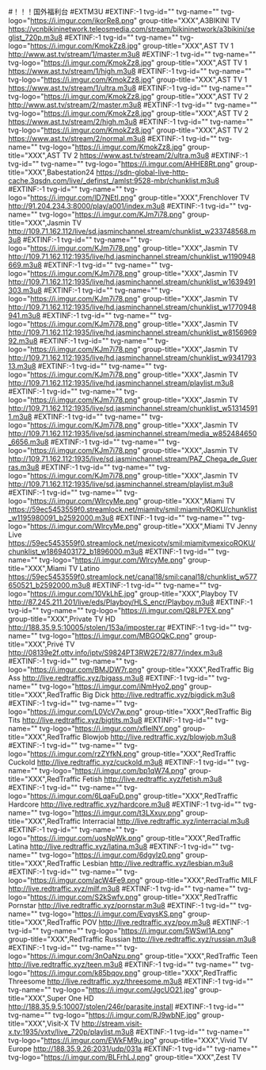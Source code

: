 #！！！国外福利台
#EXTM3U
#EXTINF:-1 tvg-id="" tvg-name="" tvg-logo="https://i.imgur.com/ikorRe8.png" group-title="XXX",A3BIKINI TV
https://vcnbikininetwork.teleosmedia.com/stream/bikininetwork/a3bikini/seglist_720p.m3u8
#EXTINF:-1 tvg-id="" tvg-name="" tvg-logo="https://i.imgur.com/KmokZz8.jpg" group-title="XXX",AST TV 1
http://www.ast.tv/stream/1/master.m3u8
#EXTINF:-1 tvg-id="" tvg-name="" tvg-logo="https://i.imgur.com/KmokZz8.jpg" group-title="XXX",AST TV 1
https://www.ast.tv/stream/1/high.m3u8
#EXTINF:-1 tvg-id="" tvg-name="" tvg-logo="https://i.imgur.com/KmokZz8.jpg" group-title="XXX",AST TV 1
https://www.ast.tv/stream/1/ultra.m3u8
#EXTINF:-1 tvg-id="" tvg-name="" tvg-logo="https://i.imgur.com/KmokZz8.jpg" group-title="XXX",AST TV 2
http://www.ast.tv/stream/2/master.m3u8
#EXTINF:-1 tvg-id="" tvg-name="" tvg-logo="https://i.imgur.com/KmokZz8.jpg" group-title="XXX",AST TV 2
https://www.ast.tv/stream/2/high.m3u8
#EXTINF:-1 tvg-id="" tvg-name="" tvg-logo="https://i.imgur.com/KmokZz8.jpg" group-title="XXX",AST TV 2
https://www.ast.tv/stream/2/normal.m3u8
#EXTINF:-1 tvg-id="" tvg-name="" tvg-logo="https://i.imgur.com/KmokZz8.jpg" group-title="XXX",AST TV 2
https://www.ast.tv/stream/2/ultra.m3u8
#EXTINF:-1 tvg-id="" tvg-name="" tvg-logo="https://i.imgur.com/AHHE8Rt.png" group-title="XXX",Babestation24
https://sdn-global-live-http-cache.3qsdn.com/live/_definst_/amlst:9528-mbr/chunklist.m3u8
#EXTINF:-1 tvg-id="" tvg-name="" tvg-logo="https://i.imgur.com/lD7NEtI.png" group-title="XXX",Frenchlover TV
http://91.204.234.3:8000/play/a001/index.m3u8
#EXTINF:-1 tvg-id="" tvg-name="" tvg-logo="https://i.imgur.com/KJm7i78.png" group-title="XXX",Jasmin TV
http://109.71.162.112/live/sd.jasminchannel.stream/chunklist_w233748568.m3u8
#EXTINF:-1 tvg-id="" tvg-name="" tvg-logo="https://i.imgur.com/KJm7i78.png" group-title="XXX",Jasmin TV
http://109.71.162.112:1935/live/hd.jasminchannel.stream/chunklist_w1190948669.m3u8
#EXTINF:-1 tvg-id="" tvg-name="" tvg-logo="https://i.imgur.com/KJm7i78.png" group-title="XXX",Jasmin TV
http://109.71.162.112:1935/live/hd.jasminchannel.stream/chunklist_w1639491303.m3u8
#EXTINF:-1 tvg-id="" tvg-name="" tvg-logo="https://i.imgur.com/KJm7i78.png" group-title="XXX",Jasmin TV
http://109.71.162.112:1935/live/hd.jasminchannel.stream/chunklist_w1770948941.m3u8
#EXTINF:-1 tvg-id="" tvg-name="" tvg-logo="https://i.imgur.com/KJm7i78.png" group-title="XXX",Jasmin TV
http://109.71.162.112:1935/live/hd.jasminchannel.stream/chunklist_w815696992.m3u8
#EXTINF:-1 tvg-id="" tvg-name="" tvg-logo="https://i.imgur.com/KJm7i78.png" group-title="XXX",Jasmin TV
http://109.71.162.112:1935/live/hd.jasminchannel.stream/chunklist_w934179313.m3u8
#EXTINF:-1 tvg-id="" tvg-name="" tvg-logo="https://i.imgur.com/KJm7i78.png" group-title="XXX",Jasmin TV
http://109.71.162.112:1935/live/hd.jasminchannel.stream/playlist.m3u8
#EXTINF:-1 tvg-id="" tvg-name="" tvg-logo="https://i.imgur.com/KJm7i78.png" group-title="XXX",Jasmin TV
http://109.71.162.112:1935/live/sd.jasminchannel.stream/chunklist_w513145911.m3u8
#EXTINF:-1 tvg-id="" tvg-name="" tvg-logo="https://i.imgur.com/KJm7i78.png" group-title="XXX",Jasmin TV
http://109.71.162.112:1935/live/sd.jasminchannel.stream/media_w852484650_6656.m3u8
#EXTINF:-1 tvg-id="" tvg-name="" tvg-logo="https://i.imgur.com/KJm7i78.png" group-title="XXX",Jasmin TV
http://109.71.162.112:1935/live/sd.jasminchannel.stream/PAZ_Chega_de_Guerras.m3u8
#EXTINF:-1 tvg-id="" tvg-name="" tvg-logo="https://i.imgur.com/KJm7i78.png" group-title="XXX",Jasmin TV
http://109.71.162.112:1935/live/sd.jasminchannel.stream/playlist.m3u8
#EXTINF:-1 tvg-id="" tvg-name="" tvg-logo="https://i.imgur.com/WlrcyMe.png" group-title="XXX",Miami TV
https://59ec5453559f0.streamlock.net/miamitv/smil:miamitvROKU/chunklist_w1195980091_b2592000.m3u8
#EXTINF:-1 tvg-id="" tvg-name="" tvg-logo="https://i.imgur.com/WlrcyMe.png" group-title="XXX",Miami TV Jenny Live
https://59ec5453559f0.streamlock.net/mexicotv/smil:miamitvmexicoROKU/chunklist_w1869403172_b1896000.m3u8
#EXTINF:-1 tvg-id="" tvg-name="" tvg-logo="https://i.imgur.com/WlrcyMe.png" group-title="XXX",Miami TV Latino
https://59ec5453559f0.streamlock.net/canal18/smil:canal18/chunklist_w577650521_b2592000.m3u8
#EXTINF:-1 tvg-id="" tvg-name="" tvg-logo="https://i.imgur.com/10VkLhE.jpg" group-title="XXX",Playboy TV
http://87.245.211.201/live/eds/Playboy/HLS_encr/Playboy.m3u8
#EXTINF:-1 tvg-id="" tvg-name="" tvg-logo="https://i.imgur.com/Q8LP7EX.png" group-title="XXX",Private TV HD
http://188.35.9.5:10005/stolen/153a/imposter.rar
#EXTINF:-1 tvg-id="" tvg-name="" tvg-logo="https://i.imgur.com/MBGOQkC.png" group-title="XXX",Privé TV
http://08139e2f.ottv.info/iptv/S9824PT3RW2E72/877/index.m3u8
#EXTINF:-1 tvg-id="" tvg-name="" tvg-logo="https://i.imgur.com/BMJDW7r.png" group-title="XXX",RedTraffic Big Ass
http://live.redtraffic.xyz/bigass.m3u8
#EXTINF:-1 tvg-id="" tvg-name="" tvg-logo="https://i.imgur.com/iNmHyo2.png" group-title="XXX",RedTraffic Big Dick
http://live.redtraffic.xyz/bigdick.m3u8
#EXTINF:-1 tvg-id="" tvg-name="" tvg-logo="https://i.imgur.com/L0VcV7w.png" group-title="XXX",RedTraffic Big Tits
http://live.redtraffic.xyz/bigtits.m3u8
#EXTINF:-1 tvg-id="" tvg-name="" tvg-logo="https://i.imgur.com/xfIelNY.png" group-title="XXX",RedTraffic Blowjob
http://live.redtraffic.xyz/blowjob.m3u8
#EXTINF:-1 tvg-id="" tvg-name="" tvg-logo="https://i.imgur.com/rzZYfkN.png" group-title="XXX",RedTraffic Cuckold
http://live.redtraffic.xyz/cuckold.m3u8
#EXTINF:-1 tvg-id="" tvg-name="" tvg-logo="https://i.imgur.com/bp1qW74.png" group-title="XXX",RedTraffic Fetish
http://live.redtraffic.xyz/fetish.m3u8
#EXTINF:-1 tvg-id="" tvg-name="" tvg-logo="https://i.imgur.com/6LqaFuD.png" group-title="XXX",RedTraffic Hardcore
http://live.redtraffic.xyz/hardcore.m3u8
#EXTINF:-1 tvg-id="" tvg-name="" tvg-logo="https://i.imgur.com/t3LXxuv.png" group-title="XXX",RedTraffic Interracial
http://live.redtraffic.xyz/interracial.m3u8
#EXTINF:-1 tvg-id="" tvg-name="" tvg-logo="https://i.imgur.com/uosNpWk.png" group-title="XXX",RedTraffic Latina
http://live.redtraffic.xyz/latina.m3u8
#EXTINF:-1 tvg-id="" tvg-name="" tvg-logo="https://i.imgur.com/6dgyIz0.png" group-title="XXX",RedTraffic Lesbian
http://live.redtraffic.xyz/lesbian.m3u8
#EXTINF:-1 tvg-id="" tvg-name="" tvg-logo="https://i.imgur.com/acW4Fe9.png" group-title="XXX",RedTraffic MILF
http://live.redtraffic.xyz/milf.m3u8
#EXTINF:-1 tvg-id="" tvg-name="" tvg-logo="https://i.imgur.com/S2kSwfv.png" group-title="XXX",RedTraffic Pornstar
http://live.redtraffic.xyz/pornstar.m3u8
#EXTINF:-1 tvg-id="" tvg-name="" tvg-logo="https://i.imgur.com/EvqysKS.png" group-title="XXX",RedTraffic POV
http://live.redtraffic.xyz/pov.m3u8
#EXTINF:-1 tvg-id="" tvg-name="" tvg-logo="https://i.imgur.com/5WSwI1A.png" group-title="XXX",RedTraffic Russian
http://live.redtraffic.xyz/russian.m3u8
#EXTINF:-1 tvg-id="" tvg-name="" tvg-logo="https://i.imgur.com/3nOaNzu.png" group-title="XXX",RedTraffic Teen
http://live.redtraffic.xyz/teen.m3u8
#EXTINF:-1 tvg-id="" tvg-name="" tvg-logo="https://i.imgur.com/k85bqov.png" group-title="XXX",RedTraffic Threesome
http://live.redtraffic.xyz/threesome.m3u8
#EXTINF:-1 tvg-id="" tvg-name="" tvg-logo="https://i.imgur.com/JgcUO21.jpg" group-title="XXX",Super One HD
http://188.35.9.5:10007/stolen/246r/parasite.install
#EXTINF:-1 tvg-id="" tvg-name="" tvg-logo="https://i.imgur.com/RJ9wbNF.jpg" group-title="XXX",Visit-X TV
http://stream.visit-x.tv:1935/vxtv/live_720p/playlist.m3u8
#EXTINF:-1 tvg-id="" tvg-name="" tvg-logo="https://i.imgur.com/EWkFM9u.jpg" group-title="XXX",Vivid TV Europe
http://188.35.9.26:2031/udp/031a
#EXTINF:-1 tvg-id="" tvg-name="" tvg-logo="https://i.imgur.com/BLFrhLJ.png" group-title="XXX",Zest TV
